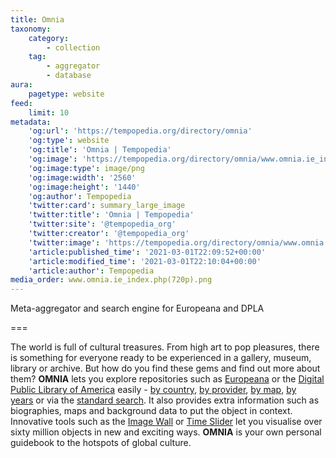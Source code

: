 ```yaml
---
title: Omnia
taxonomy:
    category:
        - collection
    tag:
        - aggregator
        - database
aura:
    pagetype: website
feed:
    limit: 10
metadata:
    'og:url': 'https://tempopedia.org/directory/omnia'
    'og:type': website
    'og:title': 'Omnia | Tempopedia'
    'og:image': 'https://tempopedia.org/directory/omnia/www.omnia.ie_index.php(720p).png'
    'og:image:type': image/png
    'og:image:width': '2560'
    'og:image:height': '1440'
    'og:author': Tempopedia
    'twitter:card': summary_large_image
    'twitter:title': 'Omnia | Tempopedia'
    'twitter:site': '@tempopedia_org'
    'twitter:creator': '@tempopedia_org'
    'twitter:image': 'https://tempopedia.org/directory/omnia/www.omnia.ie_index.php(720p).png'
    'article:published_time': '2021-03-01T22:09:52+00:00'
    'article:modified_time': '2021-03-01T22:10:04+00:00'
    'article:author': Tempopedia
media_order: www.omnia.ie_index.php(720p).png
---
```


Meta-aggregator and search engine for Europeana and DPLA

===

The world is full of cultural treasures. From high art to pop pleasures, there is something for everyone ready to be experienced in a gallery, museum, library or archive. But how do you find these gems and find out more about them? **OMNIA** lets you explore repositories such as [Europeana](https://tempopedia.org/directory/europeana) or the [Digital Public Library of America](https://tempopedia.org/directory/dpla) easily - [by country](https://www.omnia.ie/index.php?navigation_function=14), [by provider](https://www.omnia.ie/index.php?navigation_function=16), [by map](https://www.omnia.ie/index.php?navigation_function=10), [by years](https://www.omnia.ie/index.php?navigation_function=23) or via the [standard search](https://www.omnia.ie/index.php?navigation_function=22). It also provides extra information such as biographies, maps and background data to put the object in context. Innovative tools such as the [Image Wall](https://www.omnia.ie/index.php?navigation_function=31) or [Time Slider](https://www.omnia.ie/index.php?navigation_function=23) let you visualise over sixty million objects in new and exciting ways. **OMNIA** is your own personal guidebook to the hotspots of global culture.